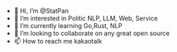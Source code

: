 - 👋 Hi, I’m @StatPan
- 👀 I’m interested in Politic NLP, LLM, Web, Service
- 🌱 I’m currently learning Go,Rust, NLP
- 💞️ I’m looking to collaborate on any great open source
- 📫 How to reach me kakaotalk

<!---
StatPan/StatPan is a ✨ special ✨ repository because its `README.md` (this file) appears on your GitHub profile.
You can click the Preview link to take a look at your changes.
--->
